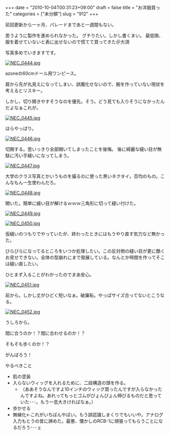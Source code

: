 +++
date = "2010-10-04T00:31:23+09:00"
draft = false
title = "お洋服買った"
categories = ["未分類"]
slug = "912"
+++

前回更新から一ヶ月、パレードまであと一週間もない。

思うように製作を進められなかった。
グチりたい。しかし書くまい。
最低限、服を着せていないと表に出せないので慌てて買ってきた＠大須

写真多めでいきますです。

<a href="/images/robogirl/fig/NEC_0444.jpg"><img src="/images/robogirl/fig/NEC_0444.jpg" alt="NEC_0444.jpg" border="0"   /></a>

azoneの60cmドール用ワンピース。

肩から先が丸見えになってしまい、誤魔化せないので、腕を作っていない現状を考えるとリスキー。

しかし、切り開きやすそうなのを優先。そう。どう見ても入りそうになかったんだよなぁこれが。

<a href="/images/robogirl/fig/NEC_0445.jpg"><img src="/images/robogirl/fig/NEC_0445.jpg" alt="NEC_0445.jpg" border="0"   /></a>

ほらやっぱり。

<a href="/images/robogirl/fig/NEC_0446.jpg"><img src="/images/robogirl/fig/NEC_0446.jpg" alt="NEC_0446.jpg" border="0"   /></a>

切開する。思いっきり全部開いてしまったことを後悔。
後に綺麗な縫い目が無駄に汚い手縫いになってしまう。

<a href="/images/robogirl/fig/NEC_0447.jpg"><img src="/images/robogirl/fig/NEC_0447.jpg" alt="NEC_0447.jpg" border="0"   /></a>

大学のクラス写真とかいうものを撮るのに使った黒いネクタイ。百均のもの。こんなもん一生使わんだろ。

<a href="/images/robogirl/fig/NEC_0448.jpg"><img src="/images/robogirl/fig/NEC_0448.jpg" alt="NEC_0448.jpg" border="0"   /></a>

開いた。簡単に縫い目が解けるｗｗｗ三角形に切って縫い付けた。

<a href="/images/robogirl/fig/NEC_0449.jpg"><img src="/images/robogirl/fig/NEC_0449.jpg" alt="NEC_0449.jpg" border="0"   /></a>

<a href="/images/robogirl/fig/NEC_0450.jpg"><img src="/images/robogirl/fig/NEC_0450.jpg" alt="NEC_0450.jpg" border="0"   /></a>

仮縫いのつもりでやっていたが、終わったときにはもうやり直す気力など無かった。

びらびらになってるところをいつか処理したい。この反対側の縫い目が更に酷くお見せできない。全体の型崩れにまで発展している。なんとか時間を作ってそこは縫い直したい。

ひとまず入ることがわかったのでまあ安心。

<a href="/images/robogirl/fig/NEC_0451.jpg"><img src="/images/robogirl/fig/NEC_0451.jpg" alt="NEC_0451.jpg" border="0"   /></a>

前から。しかし丈がひどく短いなぁ。破廉恥。やっぱサイズ合ってないとこうなる。

<a href="/images/robogirl/fig/NEC_0452.jpg"><img src="/images/robogirl/fig/NEC_0452.jpg" alt="NEC_0452.jpg" border="0"   /></a>

うしろから。

間に合うのか！？間に合わせるのか！？

そもそも歩くのか！？

がんばろう！

やるべきこと

* 肌の塗装
* 入らないウィッグを入れるために、二段構造の頭を作る。
  * （ああそうなんですよ10インチのウィッグ買ったんですが入らなかったんですよね。あれってもっとゴムがびょんびょん伸びるものだと思っていた･･･。もう一息大きければなぁ。）
* 歩かせる
* 無線化←これがいちばんやばい。もう誤認識しまくりでもいいや。アナログ入力もとうの昔に諦めた。最悪、懐かしのRCB-1に頑張ってもらうことになるだろう･･･ェ

